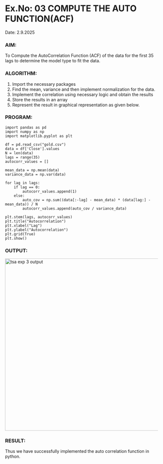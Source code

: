 # Ex.No: 03   COMPUTE THE AUTO FUNCTION(ACF)
Date: 2.9.2025
### AIM:
To Compute the AutoCorrelation Function (ACF) of the data for the first 35 lags to determine the model
type to fit the data.
### ALGORITHM:
1. Import the necessary packages
2. Find the mean, variance and then implement normalization for the data.
3. Implement the correlation using necessary logic and obtain the results
4. Store the results in an array
5. Represent the result in graphical representation as given below.
### PROGRAM:
```
import pandas as pd
import numpy as np
import matplotlib.pyplot as plt

df = pd.read_csv("gold.csv")
data = df['Close'].values
N = len(data)
lags = range(35)
autocorr_values = []

mean_data = np.mean(data)
variance_data = np.var(data)

for lag in lags:
    if lag == 0:
        autocorr_values.append(1)  
    else:
        auto_cov = np.sum((data[:-lag] - mean_data) * (data[lag:] - mean_data)) / N
        autocorr_values.append(auto_cov / variance_data)

plt.stem(lags, autocorr_values)
plt.title("Autocorrelation")
plt.xlabel("Lag")
plt.ylabel("Autocorrelation")
plt.grid(True)
plt.show()
```
### OUTPUT:
<img width="746" height="565" alt="tsa exp 3 output" src="https://github.com/user-attachments/assets/8fde4063-c98c-4108-9736-77ed7c15fd9c" />

### RESULT:
Thus we have successfully implemented the auto correlation function in python.
